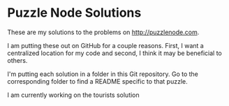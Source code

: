 Puzzle Node Solutions
=====================

These are my solutions to the problems on http://puzzlenode.com.

I am putting these out on GitHub for a couple reasons.  First, I want a centralized location for my code and second, I think it may be beneficial to others.

I'm putting each solution in a folder in this Git repository.  Go to the corresponding folder to find a README specific to that puzzle.

I am currently working on the tourists solution